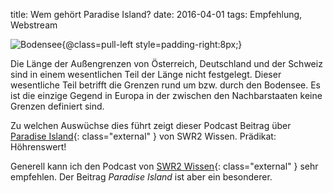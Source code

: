 title: Wem gehört Paradise Island?
date: 2016-04-01
tags: Empfehlung, Webstream

![Bodensee{@class=pull-left style=padding-right:8px;}]({filename}bodensee.jpg)

Die Länge der Außengrenzen von Österreich, Deutschland und der Schweiz sind in einem wesentlichen Teil der Länge nicht
festgelegt. Dieser wesentliche Teil betrifft die Grenzen rund um bzw. durch den Bodensee. Es ist die einzige Gegend in
Europa in der zwischen den Nachbarstaaten keine Grenzen definiert sind.

Zu welchen Auswüchse dies führt zeigt dieser Podcast Beitrag über
[Paradise Island](http://www.swr.de/swr2/programm/sendungen/wissen/wem-gehoert-paradise-island/-/id=660374/did=10957618/nid=660374/czz43b/index.html){: class="external" }
von SWR2 Wissen. Prädikat: Höhrenswert!

Generell kann ich den Podcast von 
[SWR2 Wissen](http://www.swr.de/swr2/programm/sendungen/wissen/rueckschau-sendungen-nachhoeren-und-nachlesen/-/id=660374/did=13778306/nid=660374/1rwsxor/index.html){: class="external" }
sehr empfehlen. Der Beitrag *Paradise Island* ist aber ein besonderer.

